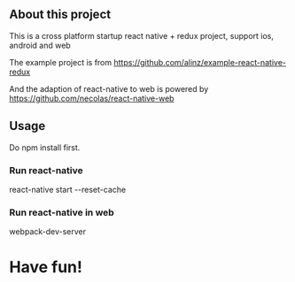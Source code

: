 ## About this project
This is a cross platform startup react native + redux project, support ios, android and web 

The example project is from https://github.com/alinz/example-react-native-redux

And the adaption of react-native to web is powered by https://github.com/necolas/react-native-web

## Usage

Do npm install first.

### Run react-native
react-native start --reset-cache

### Run react-native in web
webpack-dev-server


# Have fun!
